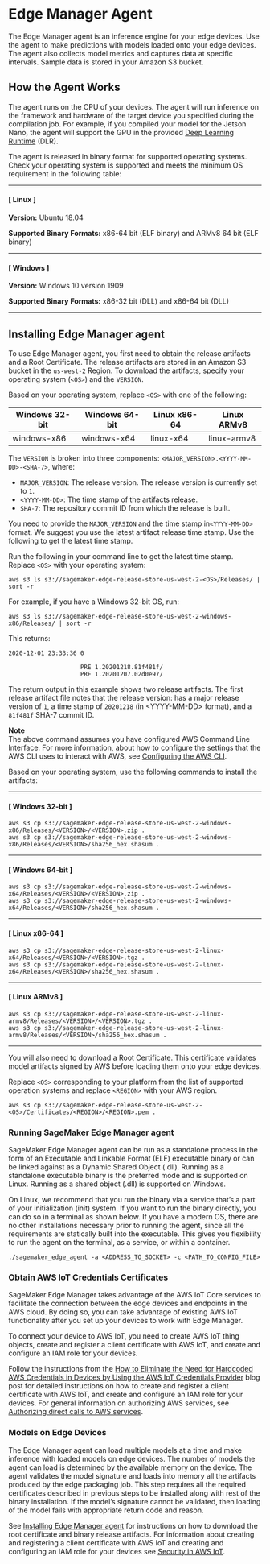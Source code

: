 # Edge Manager Agent<a name="edge-device-fleet-about"></a>

The Edge Manager agent is an inference engine for your edge devices\. Use the agent to make predictions with models loaded onto your edge devices\. The agent also collects model metrics and captures data at specific intervals\. Sample data is stored in your Amazon S3 bucket\.

## How the Agent Works<a name="edge-device-fleet-how-agent-works"></a>

The agent runs on the CPU of your devices\. The agent will run inference on the framework and hardware of the target device you specified during the compilation job\. For example, if you compiled your model for the Jetson Nano, the agent will support the GPU in the provided [Deep Learning Runtime](https://github.com/neo-ai/neo-ai-dlr) \(DLR\)\.

The agent is released in binary format for supported operating systems\. Check your operating system is supported and meets the minimum OS requirement in the following table:

------
#### [ Linux ]

**Version:** Ubuntu 18\.04

**Supported Binary Formats:** x86\-64 bit \(ELF binary\) and ARMv8 64 bit \(ELF binary\)

------
#### [ Windows ]

**Version:** Windows 10 version 1909

**Supported Binary Formats:** x86\-32 bit \(DLL\) and x86\-64 bit \(DLL\)

------

## Installing Edge Manager agent<a name="edge-device-fleet-installation"></a>

To use Edge Manager agent, you first need to obtain the release artifacts and a Root Certificate\. The release artifacts are stored in an Amazon S3 bucket in the `us-west-2` Region\. To download the artifacts, specify your operating system \(`<OS>`\) and the `VERSION`\.

Based on your operating system, replace `<OS>` with one of the following:


| Windows 32\-bit | Windows 64\-bit | Linux x86\-64 | Linux ARMv8 | 
| --- | --- | --- | --- | 
| windows\-x86 | windows\-x64 | linux\-x64 | linux\-armv8 | 

The `VERSION` is broken into three components: `<MAJOR_VERSION>.<YYYY-MM-DD>-<SHA-7>`, where:
+ `MAJOR_VERSION`: The release version\. The release version is currently set to `1`\.
+ `<YYYY-MM-DD>`: The time stamp of the artifacts release\.
+ `SHA-7`: The repository commit ID from which the release is built\.

You need to provide the `MAJOR_VERSION` and the time stamp in`<YYYY-MM-DD>` format\. We suggest you use the latest artifact release time stamp\. Use the following to get the latest time stamp\.

Run the following in your command line to get the latest time stamp\. Replace `<OS>` with your operating system:

```
aws s3 ls s3://sagemaker-edge-release-store-us-west-2-<OS>/Releases/ | sort -r
```

For example, if you have a Windows 32\-bit OS, run:

```
aws s3 ls s3://sagemaker-edge-release-store-us-west-2-windows-x86/Releases/ | sort -r
```

This returns:

```
2020-12-01 23:33:36 0 

                    PRE 1.20201218.81f481f/
                    PRE 1.20201207.02d0e97/
```

The return output in this example shows two release artifacts\. The first release artifact file notes that the release version: has a major release version of `1`, a time stamp of `20201218` \(in <YYYY\-MM\-DD> format\), and a `81f481f` SHA\-7 commit ID\.

**Note**  
The above command assumes you have configured AWS Command Line Interface\. For more information, about how to configure the settings that the AWS CLI uses to interact with AWS, see [Configuring the AWS CLI](https://docs.aws.amazon.com/cli/latest/userguide/cli-chap-configure.html)\.

Based on your operating system, use the following commands to install the artifacts:

------
#### [ Windows 32\-bit ]

```
aws s3 cp s3://sagemaker-edge-release-store-us-west-2-windows-x86/Releases/<VERSION>/<VERSION>.zip .
aws s3 cp s3://sagemaker-edge-release-store-us-west-2-windows-x86/Releases/<VERSION>/sha256_hex.shasum .
```

------
#### [ Windows 64\-bit ]

```
aws s3 cp s3://sagemaker-edge-release-store-us-west-2-windows-x64/Releases/<VERSION>/<VERSION>.zip .
aws s3 cp s3://sagemaker-edge-release-store-us-west-2-windows-x64/Releases/<VERSION>/sha256_hex.shasum .
```

------
#### [ Linux x86\-64 ]

```
aws s3 cp s3://sagemaker-edge-release-store-us-west-2-linux-x64/Releases/<VERSION>/<VERSION>.tgz .
aws s3 cp s3://sagemaker-edge-release-store-us-west-2-linux-x64/Releases/<VERSION>/sha256_hex.shasum .
```

------
#### [ Linux ARMv8 ]

```
aws s3 cp s3://sagemaker-edge-release-store-us-west-2-linux-armv8/Releases/<VERSION>/<VERSION>.tgz .
aws s3 cp s3://sagemaker-edge-release-store-us-west-2-linux-armv8/Releases/<VERSION>/sha256_hex.shasum .
```

------

You will also need to download a Root Certificate\. This certificate validates model artifacts signed by AWS before loading them onto your edge devices\.

Replace `<OS>` corresponding to your platform from the list of supported operation systems and replace `<REGION>` with your AWS region\.

```
aws s3 cp s3://sagemaker-edge-release-store-us-west-2-<OS>/Certificates/<REGION>/<REGION>.pem .
```

### Running SageMaker Edge Manager agent<a name="edge-device-fleet-running-agent"></a>

SageMaker Edge Manager agent can be run as a standalone process in the form of an Executable and Linkable Format \(ELF\) executable binary or can be linked against as a Dynamic Shared Object \(\.dll\)\. Running as a standalone executable binary is the preferred mode and is supported on Linux\. Running as a shared object \(\.dll\) is supported on Windows\.

On Linux, we recommend that you run the binary via a service that’s a part of your initialization \(init\) system\. If you want to run the binary directly, you can do so in a terminal as shown below\. If you have a modern OS, there are no other installations necessary prior to running the agent, since all the requirements are statically built into the executable\. This gives you flexibility to run the agent on the terminal, as a service, or within a container\.

```
./sagemaker_edge_agent -a <ADDRESS_TO_SOCKET> -c <PATH_TO_CONFIG_FILE>
```

### Obtain AWS IoT Credentials Certificates<a name="edge-device-fleet-agent-certificates"></a>

SageMaker Edge Manager takes advantage of the AWS IoT Core services to facilitate the connection between the edge devices and endpoints in the AWS cloud\. By doing so, you can take advantage of existing AWS IoT functionality after you set up your devices to work with Edge Manager\.

To connect your device to AWS IoT, you need to create AWS IoT thing objects, create and register a client certificate with AWS IoT, and create and configure an IAM role for your devices\.

Follow the instructions from the [How to Eliminate the Need for Hardcoded AWS Credentials in Devices by Using the AWS IoT Credentials Provider](https://aws.amazon.com/blogs/security/how-to-eliminate-the-need-for-hardcoded-aws-credentials-in-devices-by-using-the-aws-iot-credentials-provider/) blog post for detailed instructions on how to create and register a client certificate with AWS IoT, and create and configure an IAM role for your devices\. For general information on authorizing AWS services, see [Authorizing direct calls to AWS services](https://docs.aws.amazon.com/iot/latest/developerguide/authorizing-direct-aws.html)\. 

### Models on Edge Devices<a name="edge-device-fleet-agent-models"></a>

The Edge Manager agent can load multiple models at a time and make inference with loaded models on edge devices\. The number of models the agent can load is determined by the available memory on the device\. The agent validates the model signature and loads into memory all the artifacts produced by the edge packaging job\. This step requires all the required certificates described in previous steps to be installed along with rest of the binary installation\. If the model’s signature cannot be validated, then loading of the model fails with appropriate return code and reason\.

See [Installing Edge Manager agent](#edge-device-fleet-installation) for instructions on how to download the root certificate and binary release artifacts\. For information about creating and registering a client certificate with AWS IoT and creating and configuring an IAM role for your devices see [Security in AWS IoT](https://docs.aws.amazon.com/iot/latest/developerguide/security.html)\.